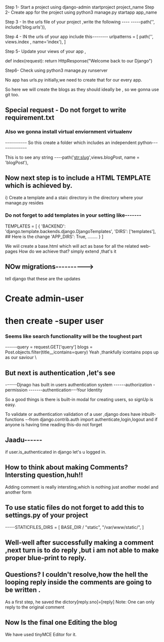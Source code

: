 <!-- Do not foget to pip install -r requirement.txt -->

Step 1- Start a project using django-admin startproject project_name
Step 2- Create app for the project using python3 manage.py startapp app_name

Step 3 - In the urls file of your project ,write the following ----
    -----path('', include('blog.urls')),

Step 4 - IN the urls of your app include this--------
urlpatterns = [
    path('', views.index , name='index'),
]

Step 5- Update your views of your app ,

def index(request):
    return HttpResponse("Welcome back to our Django")

Step6- Check using python3 manage.py runserver


No app has urls.py initially,we need to create that for our every app.


So here we will create the blogs as they should ideally be , so we gonna use git too.

## Special request - Do not forget to write requirement.txt

###  Also we gonna install virtual enviornment virtualenv
----------- So this create a folder which includes an independent python--------------

This is to see any string ----path('<str:slug>',views.blogPost, name = 'blogPost'),

## Now next step is to include a HTML TEMPLATE which is achieved by.
i) Create a template and a staic directory in the directory where your manage.py resides
### Do not forget to add templates in your setting like-------
TEMPLATES = [
    {
        'BACKEND': 'django.template.backends.django.DjangoTemplates',
        'DIRS': ['templates'],         ## Here is the change
        'APP_DIRS': True,
        ........
    }
]


We wiil create a base.html which will act as base for all the related web-pages
How do we achieve that?
simply extend ,that's it

## NOw migrations---------->
tell django that these are the updates

# Create admin-user

# then create -super user

### Seems like search functionality will be the toughest part
------query = request.GET['query']
    blogs = Post.objects.filter(title__icontains=query)
    Yeah ,thankfully icontains pops up as our saviour \

## But next is authentication ,let's see
------Djnago has built in users authentication system
------authorization -permission
-------authentication---Your Identity

<!-- Django authentication is general ,can be used for any type of website,whenther blog ,or online search sites-->
So a good things is there is built-in modal for creating users, so signUp is easy.

To validate or authentication validation of a user ,django does have inbuilt- functions
--from django.contrib.auth import authenticate,login,logout
and if anyone is having time reading this-do not forget 
## Jaadu------
if user.is_authenticated in django let's u logged in.

## How to think about making Comments? Intersting question,huh!!
Adding comment is really intersting,which is nothing just another model and another form 

## To use static files do not forget to add this to settings.py of your project
-----STATICFILES_DIRS = [
    BASE_DIR / "static",
    "/var/www/static/",
]

## Well-well after successfully making a comment ,next turn is to do reply ,but i am not able to make proper blue-print to reply.

## Questions? I couldn't resolve,how the hell the looping reply inside the comments are going to be written .
As a first step, he saved the dictory[reply.sno]=[reply]
Note: One can only reply to the original comment

## Now Is the final one Editing the blog 
 We have used tinyMCE Editor for it.
